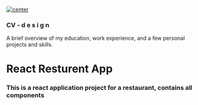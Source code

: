 <a href="">
  <img align="center" src="https://img.shields.io/badge/View%20The%20Page-Click%20Me-blue" alt="center">
</a>


### CV - d e s i g n
A brief overview of my education, work experience, and a few personal projects and skills.



# React Resturent App 

### This is a react application project for a restaurant, contains all components  
